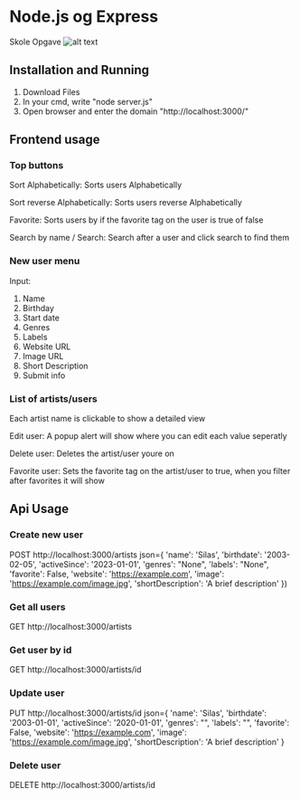 # Node.js og Express

Skole Opgave
![alt text](https://cdn.discordapp.com/attachments/919345485725188096/1145998724242354186/image.png)

## Installation and Running

1. Download Files
2. In your cmd, write "node server.js"
3. Open browser and enter the domain "http://localhost:3000/"

## Frontend usage

### Top buttons

Sort Alphabetically: Sorts users Alphabetically

Sort reverse Alphabetically: Sorts users reverse Alphabetically

Favorite: Sorts users by if the favorite tag on the user is true of false

Search by name / Search: Search after a user and click search to find them

### New user menu

Input:
1. Name
2. Birthday
3. Start date
4. Genres
5. Labels
6. Website URL
7. Image URL
8. Short Description
9. Submit info

### List of artists/users

Each artist name is clickable to show a detailed view

Edit user: A popup alert will show where you can edit each value seperatly

Delete user: Deletes the artist/user youre on

Favorite user: Sets the favorite tag on the artist/user to true, when you filter after favorites it will show

## Api Usage

### Create new user

POST http://localhost:3000/artists
json={
    'name': 'Silas',
    'birthdate': '2003-02-05',
    'activeSince': '2023-01-01',
    'genres': "None",
    'labels': "None",
    'favorite': False,
    'website': 'https://example.com',
    'image': 'https://example.com/image.jpg',
    'shortDescription': 'A brief description'
})

### Get all users

GET http://localhost:3000/artists

### Get user by id

GET http://localhost:3000/artists/id

### Update user

PUT http://localhost:3000/artists/id
json={
    'name': 'Silas',
    'birthdate': '2003-01-01',
    'activeSince': '2020-01-01',
    'genres': "",
    'labels': "",
    'favorite': False,
    'website': 'https://example.com',
    'image': 'https://example.com/image.jpg',
    'shortDescription': 'A brief description'
}

### Delete user

DELETE http://localhost:3000/artists/id


